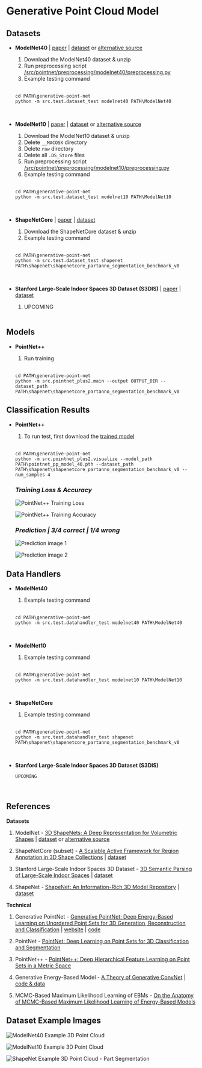# **Generative Point Cloud Model**

## **Datasets**

- **ModelNet40** | [paper](https://arxiv.org/abs/1406.5670) | [dataset](https://3dshapenets.cs.princeton.edu) or [alternative source](https://modelnet.cs.princeton.edu)

    1. Download the ModelNet40 dataset & unzip
    1. Run preprocessing script [/src/pointnet/preprocessing/modelnet40/preprocessing.py](/src/pointnet/preprocessing/modelnet40/preprocess.py)
    1. Example testing command
    </br>

    ```
    cd PATH\generative-point-net
    python -m src.test.dataset_test modelnet40 PATH\ModelNet40 
    ```
    </br>

- **ModelNet10** | [paper](https://arxiv.org/abs/1406.5670) | [dataset](https://3dshapenets.cs.princeton.edu) or [alternative source](https://modelnet.cs.princeton.edu)

    1. Download the ModelNet10 dataset & unzip
    1. Delete `__MACOSX` directory
    1. Delete `raw` directory
    1. Delete all `.DS_Store` files
    1. Run preprocessing script [/src/pointnet/preprocessing/modelnet10/preprocessing.py](/src/pointnet/preprocessing/modelnet10/preprocess.py)
    1. Example testing command
    </br>

    ```
    cd PATH\generative-point-net
    python -m src.test.dataset_test modelnet10 PATH\ModelNet10 
    ```
    </br>

- **ShapeNetCore** | [paper](https://arxiv.org/abs/1512.03012) | [dataset](https://www.kaggle.com/datasets/guxue17/shapenet1?select=shapenet)

    1. Download the ShapeNetCore dataset & unzip
    1. Example testing command
    </br>

    ```
    cd PATH\generative-point-net
    python -m src.test.dataset_test shapenet PATH\shapenet\shapenetcore_partanno_segmentation_benchmark_v0 
    ```
    </br>

- **Stanford Large-Scale Indoor Spaces 3D Dataset (S3DIS)** | [paper](https://ieeexplore.ieee.org/document/7780539) | [dataset](https://docs.google.com/forms/d/e/1FAIpQLScDimvNMCGhy_rmBA2gHfDu3naktRm6A8BPwAWWDv-Uhm6Shw/viewform)

    1. UPCOMING
    </br>

## **Models**

- **PointNet++**

    1. Run training
    </br>

    ```
    cd PATH\generative-point-net
    python -m src.pointnet_plus2.main --output OUTPUT_DIR --dataset_path PATH\shapenet\shapenetcore_partanno_segmentation_benchmark_v0
    ```

## **Classification Results**

- **PointNet++**

    1. To run test, first download the [trained model](https://drive.google.com/file/d/10bx_57_JCfq6G9Ql1hnd_GpZtPzXhdOm/view?usp=sharing)
    </br>
    
    ```
    cd PATH\generative-point-net
    python -m src.pointnet_plus2.visualize --model_path PATH\pointnet_pp_model_40.pth --dataset_path PATH\shapenet\shapenetcore_partanno_segmentation_benchmark_v0 --num_samples 4
    ```

    ### *Training Loss & Accuracy*

    ![PointNet++ Training Loss](/src/pointnet_plus2/output/Train_Loss.webp)

    ![PointNet++ Training Accuracy](/src/pointnet_plus2/output/Train_Acc.webp)

    ### *Prediction | 3/4 correct | 1/4 wrong*

    ![Prediction image 1](/archive/images/pointnetpp/prediction_1.png)

    ![Prediction image 2](/archive/images/pointnetpp/prediction_2.png)


## **Data Handlers**

- **ModelNet40**
    1. Example testing command
    </br>

    ```
    cd PATH\generative-point-net
    python -m src.test.datahandler_test modelnet40 PATH\ModelNet40
    ```
    </br>

- **ModelNet10**
    1. Example testing command
    </br>
    
    ```
    cd PATH\generative-point-net
    python -m src.test.datahandler_test modelnet10 PATH\ModelNet10
    ```
    </br>

- **ShapeNetCore**
    1. Example testing command
    </br>
    
    ```
    cd PATH\generative-point-net
    python -m src.test.datahandler_test shapenet PATH\shapenet\shapenetcore_partanno_segmentation_benchmark_v0
    ```
    </br>

- **Stanford Large-Scale Indoor Spaces 3D Dataset (S3DIS)**
    </br>

    ```
    UPCOMING
    ```
    </br>

## **References**

**Datasets**

1. ModelNet - [3D ShapeNets: A Deep Representation for Volumetric Shapes](https://arxiv.org/abs/1406.5670) | [dataset](https://3dshapenets.cs.princeton.edu) or [alternative source](https://modelnet.cs.princeton.edu)

1. ShapeNetCore (subset) - [A Scalable Active Framework for Region Annotation in 3D Shape Collections](https://dl.acm.org/doi/10.1145/2980179.2980238) | [dataset](https://www.kaggle.com/datasets/guxue17/shapenet1?select=shapenet)

1. Stanford Large-Scale Indoor Spaces 3D Dataset - [3D Semantic Parsing of Large-Scale Indoor Spaces](https://ieeexplore.ieee.org/document/7780539) | [dataset](https://docs.google.com/forms/d/e/1FAIpQLScDimvNMCGhy_rmBA2gHfDu3naktRm6A8BPwAWWDv-Uhm6Shw/viewform)

1. ShapeNet - [ShapeNet: An Information-Rich 3D Model Repository](https://arxiv.org/abs/1512.03012) | [dataset](https://shapenet.org/)

**Technical**

1. Generative PointNet - [Generative PointNet: Deep Energy-Based Learning on Unordered Point Sets for 3D Generation, Reconstruction and Classification](https://arxiv.org/abs/2004.01301) | [website](http://www.stat.ucla.edu/~jxie/GPointNet/) | [code](https://github.com/fei960922/GPointNet)

1. PointNet - [PointNet: Deep Learning on Point Sets for 3D Classification and Segmentation](https://arxiv.org/abs/1612.00593)

1. PointNet++ - [PointNet++: Deep Hierarchical Feature Learning on Point Sets in a Metric Space](https://arxiv.org/abs/1706.02413)

1. Generative Energy-Based Model - [A Theory of Generative ConvNet](https://arxiv.org/abs/1602.03264) | [code & data](http://www.stat.ucla.edu/~ywu/GenerativeConvNet/main.html)

1. MCMC-Based Maximum Likelihood Learning of EBMs - [On the Anatomy of MCMC-Based Maximum Likelihood Learning of Energy-Based Models](https://arxiv.org/abs/1903.12370) 

## **Dataset Example Images**

![ModelNet40 Example 3D Point Cloud](/archive/images/modelnet40_3d_pointcloud_image.png)

![ModelNet10 Example 3D Point Cloud](/archive/images/modelnet10_3d_pointcloud_image.png)

![ShapeNet Example 3D Point Cloud - Part Segmentation](/archive/images/shapenet_3d_pointcloud_part_segmentation_image.png)